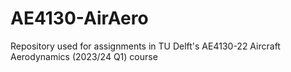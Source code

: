# AE4130-AirAero
Repository used for assignments in TU Delft's AE4130-22 Aircraft Aerodynamics (2023/24 Q1) course
